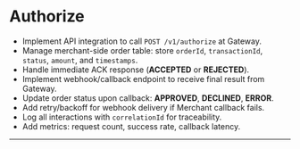 # Authorize
* Implement API integration to call `POST /v1/authorize` at Gateway.
* Manage merchant-side order table: store `orderId`, `transactionId`, `status`, `amount`, and `timestamps`.
* Handle immediate ACK response (**ACCEPTED** or **REJECTED**).
* Implement webhook/callback endpoint to receive final result from Gateway.
* Update order status upon callback: **APPROVED**, **DECLINED**, **ERROR**.
* Add retry/backoff for webhook delivery if Merchant callback fails.
* Log all interactions with `correlationId` for traceability.
* Add metrics: request count, success rate, callback latency.

---
